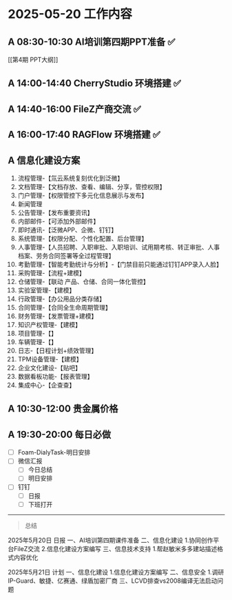 # 2025-05-20 工作内容

## A 08:30-10:30 AI培训第四期PPT准备 ✅

[[第4期 PPT大纲]]

## A 14:00-14:40 CherryStudio 环境搭建 ✅

## A 14:40-16:00 FileZ产商交流 ✅

## A 16:00-17:40 RAGFlow 环境搭建 ✅  

## A 信息化建设方案

1. 流程管理-【氚云系统复刻优化到泛微】
2. 文档管理-【文档存放、查看、编辑、分享，管控权限】
3. 门户管理-【权限管控下多元化信息展示与发布】
4. 新闻管理
5. 公告管理-【发布重要资讯】
6. 内部邮件-【可添加外部邮件】
7. 即时通讯-【泛微APP、企微、钉钉】
8. 系统管理-【权限分配、个性化配置、后台管理】
9. 人事管理-【人员招聘、入职审批、入职培训、试用期考核、转正审批、人事档案、劳务合同签署等全过程管理】
10. 考勤管理-【智能考勤统计与分析】-【门禁目前只能通过钉钉APP录入人脸】
11. 采购管理-【流程+建模】
12. 仓储管理-【联动 产品、仓储、合同一体化管控】
13. 实验室管理-【建模】
14. 行政管理-【办公用品分类存储】
15. 合同管理-【合同全生命周期管理】
16. 财务管理-【发票管理+建模】
17. 知识产权管理-【建模】
18. 项目管理-【】
19. 车辆管理-【】
20. 日志-【日程计划+绩效管理】
21. TPM设备管理-【建模】
22. 企业文化建设-【贴吧】
23. 数据看板功能-【报表管理】
24. 集成中心-【企查查】

## A 10:30-12:00 贵金属价格

## A 19:30-20:00 每日必做

- [ ] Foam-DialyTask-明日安排
- [ ] 微信汇报
  - [ ] 今日总结
  - [ ] 明日安排
- [ ] 钉钉
  - [ ] 日报
  - [ ] 下班打开

---

> 总结

2025年5月20日 日报
一、AI培训第四期课件准备
二、信息化建设
1.协同创作平台FileZ交流
2.信息化建设方案编写
三、信息技术支持
1.帮赵敏米多多建站描述格式内容优化

2025年5月21日 计划
一、信息化建设
1.信息化建设方案编写
二、信息安全
1.调研IP-Guard、敏捷、亿赛通、绿盾加密厂商
三、LCVD排查vs2008编译无法启动问题
